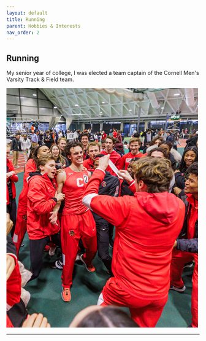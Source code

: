 ```yaml
---
layout: default
title: Running
parent: Hobbies & Interests
nav_order: 2
---
```


## Running

 My senior year of college, I was elected a team captain of the Cornell Men's Varsity Track & Field team.

 <img src="SASH4.jpeg" height="624" width="500">


 * * * 